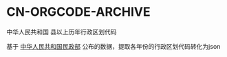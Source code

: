 # CN-ORGCODE-ARCHIVE

中华人民共和国 县以上历年行政区划代码

基于 [中华人民共和国民政部](https://www.mca.gov.cn/n156/n186/index.html) 公布的数据，提取各年份的行政区划代码转化为json
